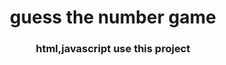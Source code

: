 <h1 align="center">guess the number game</h1>
<h3 align="center">html,javascript use this project</h3>
